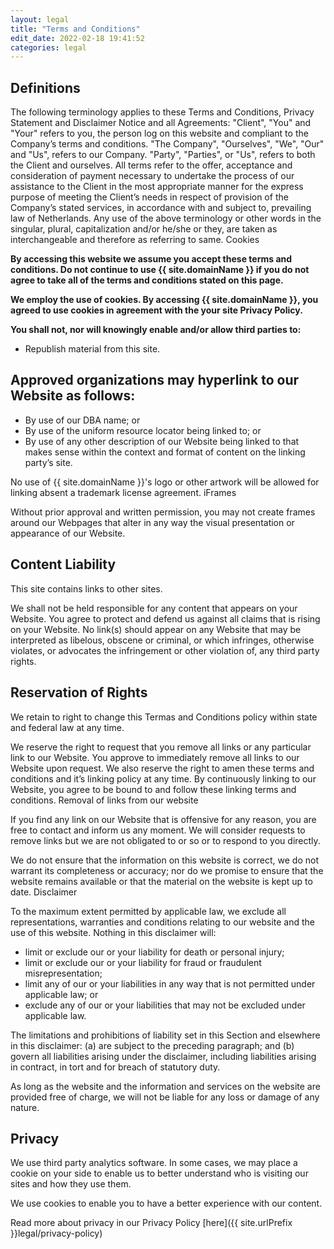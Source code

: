 ```yaml
---
layout: legal
title: "Terms and Conditions"
edit_date: 2022-02-18 19:41:52
categories: legal
---
```


## Definitions

The following terminology applies to these Terms and Conditions, Privacy Statement and Disclaimer Notice and all Agreements: "Client", "You" and "Your" refers to you, the person log on this website and compliant to the Company’s terms and conditions. "The Company", "Ourselves", "We", "Our" and "Us", refers to our Company. "Party", "Parties", or "Us", refers to both the Client and ourselves. All terms refer to the offer, acceptance and consideration of payment necessary to undertake the process of our assistance to the Client in the most appropriate manner for the express purpose of meeting the Client’s needs in respect of provision of the Company’s stated services, in accordance with and subject to, prevailing law of Netherlands. Any use of the above terminology or other words in the singular, plural, capitalization and/or he/she or they, are taken as interchangeable and therefore as referring to same.
Cookies

**By accessing this website we assume you accept these terms and conditions. Do not continue to use {{ site.domainName }} if you do not agree to take all of the terms and conditions stated on this page.**

**We employ the use of cookies. By accessing {{ site.domainName }}, you agreed to use cookies in agreement with the your site Privacy Policy.**

**You shall not, nor will knowingly enable and/or allow third parties to:**
- Republish material from this site.

## Approved organizations may hyperlink to our Website as follows:

- By use of our DBA name; or
- By use of the uniform resource locator being linked to; or
- By use of any other description of our Website being linked to that makes sense within the context and format of content on the linking party’s site.

No use of {{ site.domainName }}'s logo or other artwork will be allowed for linking absent a trademark license agreement.
iFrames

Without prior approval and written permission, you may not create frames around our Webpages that alter in any way the visual presentation or appearance of our Website.

## Content Liability

This site contains links to other sites.

We shall not be held responsible for any content that appears on your Website. You agree to protect and defend us against all claims that is rising on your Website. No link(s) should appear on any Website that may be interpreted as libelous, obscene or criminal, or which infringes, otherwise violates, or advocates the infringement or other violation of, any third party rights.

## Reservation of Rights

We retain to right to change this Termas and Conditions policy within state and federal law at any time.

We reserve the right to request that you remove all links or any particular link to our Website. You approve to immediately remove all links to our Website upon request. We also reserve the right to amen these terms and conditions and it’s linking policy at any time. By continuously linking to our Website, you agree to be bound to and follow these linking terms and conditions.
Removal of links from our website

If you find any link on our Website that is offensive for any reason, you are free to contact and inform us any moment. We will consider requests to remove links but we are not obligated to or so or to respond to you directly.

We do not ensure that the information on this website is correct, we do not warrant its completeness or accuracy; nor do we promise to ensure that the website remains available or that the material on the website is kept up to date.
Disclaimer

To the maximum extent permitted by applicable law, we exclude all representations, warranties and conditions relating to our website and the use of this website. Nothing in this disclaimer will:

- limit or exclude our or your liability for death or personal injury;
- limit or exclude our or your liability for fraud or fraudulent misrepresentation;
- limit any of our or your liabilities in any way that is not permitted under applicable law; or
- exclude any of our or your liabilities that may not be excluded under applicable law.

The limitations and prohibitions of liability set in this Section and elsewhere in this disclaimer: (a) are subject to the preceding paragraph; and (b) govern all liabilities arising under the disclaimer, including liabilities arising in contract, in tort and for breach of statutory duty.

As long as the website and the information and services on the website are provided free of charge, we will not be liable for any loss or damage of any nature.

## Privacy

We use third party analytics software. In some cases, we may place a cookie on your side to enable us to better understand who is visiting our sites and how they use them.

We use cookies to enable you to have a better experience with our content.

Read more about privacy in our Privacy Policy [here]({{ site.urlPrefix }}legal/privacy-policy)